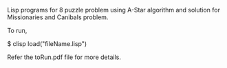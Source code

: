 Lisp programs for 8 puzzle problem using A-Star algorithm and solution for Missionaries and Canibals problem. 

To run,

$ clisp
  load("fileName.lisp") 
  
Refer the toRun.pdf file for more details.
